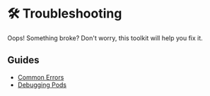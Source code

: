 # 🛠️ Troubleshooting

Oops! Something broke? Don't worry, this toolkit will help you fix it.

## Guides
- [Common Errors](common-errors.md)
- [Debugging Pods](debugging-pods.md)
